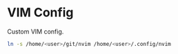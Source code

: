 # VIM Config

Custom VIM config.

```bash
ln -s /home/<user>/git/nvim /home/<user>/.config/nvim
```
